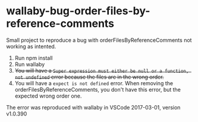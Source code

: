# wallaby-bug-order-files-by-reference-comments
Small project to reproduce a bug with orderFilesByReferenceComments not working as intented.

1. Run npm install
1. Run wallaby
1. ~~You will have a `Super expression must either be null or a function, not undefined` error because the files are in the wrong order.~~
1. You will have a `expect is not defined` error. When removing the orderFilesByReferenceComments, you don't have this error, but the expected wrong order one.

The error was reproduced with wallaby in VSCode 2017-03-01, version  v1.0.390
